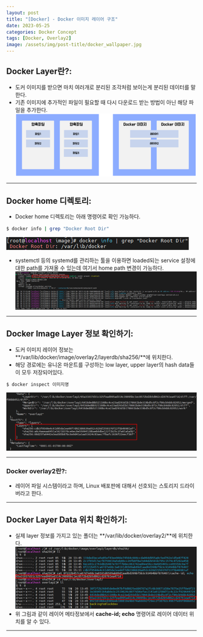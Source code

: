 ```yaml
---
layout: post
title: "[Docker] - Docker 이미지 레이어 구조"
date: 2023-05-25
categories: Docker Concept
tags: [Docker, Overlay2]
image: /assets/img/post-title/docker_wallpaper.jpg
---
```


## Docker Layer란?:
- 도커 이미지를 받으면 마치 여러개로 분리된 조각처럼 보이는게 분리된 데이터를 말한다.
- 기존 이미지에 추가적인 파일이 필요할 때 다시 다운로드 받는 방법이 아닌 해당 파일을 추가한다.
[![docker 이미지와 압축파일 비교](/assets/img/post/docker/docker%20%EC%9D%B4%EB%AF%B8%EC%A7%80%EC%99%80%20%EC%95%95%EC%B6%95%ED%8C%8C%EC%9D%BC%20%EA%B5%AC%EC%84%B1%20%EB%B9%84%EA%B5%90.PNG)](/assets/img/post/docker/docker%20%EC%9D%B4%EB%AF%B8%EC%A7%80%EC%99%80%20%EC%95%95%EC%B6%95%ED%8C%8C%EC%9D%BC%20%EA%B5%AC%EC%84%B1%20%EB%B9%84%EA%B5%90.PNG)

* * *

## Docker home 디렉토리:
- Docker home 디렉토리는 아래 명령어로 확인 가능하다.
```bash
$ docker info | grep "Docker Root Dir"
```
[![텍스트](/assets/img/post/docker/docker%20home%20%EC%9C%84%EC%B9%98%20%ED%99%95%EC%9D%B8%20%EB%AA%85%EB%A0%B9%EC%96%B4.PNG)](/assets/img/post/docker/docker%20home%20%EC%9C%84%EC%B9%98%20%ED%99%95%EC%9D%B8%20%EB%AA%85%EB%A0%B9%EC%96%B4.PNG)

- systemctl 등의 systemd를 관리하는 툴을 이용하면 loaded되는 service 설정에 대한 path를 가져올 수 있는데 여기서 home path 변경이 가능하다.
[![텍스트](/assets/img/post/docker/docker%20service%20%EB%A1%9C%EB%93%9C%EB%90%98%EB%8A%94%20%EA%B2%BD%EB%A1%9C.PNG)](/assets/img/post/docker/docker%20service%20%EB%A1%9C%EB%93%9C%EB%90%98%EB%8A%94%20%EA%B2%BD%EB%A1%9C.PNG)

* * *

## Docker Image Layer 정보 확인하기:
- 도커 이미지 레이어 정보는 **/var/lib/docker/image/overlay2/layerdb/sha256/**에 위치한다.
- 해당 경로에는 유니온 마운트를 구성하는 low layer, upper layer의 hash data들이 모두 저장되어있다.
```bash
$ docker inspect 이미지명
```
[![docker 이미지 레이어 정보 확인](/assets/img/post/docker/docker%20%EC%9D%B4%EB%AF%B8%EC%A7%80%20%EB%A0%88%EC%9D%B4%EC%96%B4%20%EC%A0%95%EB%B3%B4%20%ED%99%95%EC%9D%B8.PNG)](/assets/img/post/docker/docker%20%EC%9D%B4%EB%AF%B8%EC%A7%80%20%EB%A0%88%EC%9D%B4%EC%96%B4%20%EC%A0%95%EB%B3%B4%20%ED%99%95%EC%9D%B8.PNG)

* * *

### Docker overlay2란?:
- 레이어 파일 시스템이라고 하며, Linux 배포판에 대해서 선호되는 스토리지 드라이버라고 한다.

* * *

## Docker Layer Data 위치 확인하기:
- 실제 layer 정보를 가지고 있는 폴더는 **/var/lib/docker/overlay2/**에 위치한다.
[![docker 레이어 데이터 위치 확인](/assets/img/post/docker/docker%20%EB%A0%88%EC%9D%B4%EC%96%B4%20%EB%8D%B0%EC%9D%B4%ED%84%B0%20%EC%9C%84%EC%B9%98%20%ED%99%95%EC%9D%B8.PNG)](/assets/img/post/docker/docker%20%EB%A0%88%EC%9D%B4%EC%96%B4%20%EB%8D%B0%EC%9D%B4%ED%84%B0%20%EC%9C%84%EC%B9%98%20%ED%99%95%EC%9D%B8.PNG)
- 위 그림과 같이 레이어 메타정보에서 **cache-id; echo** 명령어로 레이어 데이터 위치를 알 수 있다.

* * *